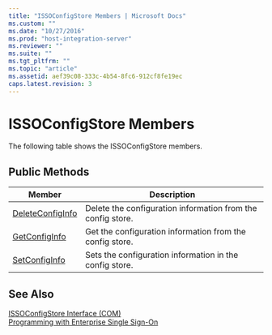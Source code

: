 ```yaml
---
title: "ISSOConfigStore Members | Microsoft Docs"
ms.custom: ""
ms.date: "10/27/2016"
ms.prod: "host-integration-server"
ms.reviewer: ""
ms.suite: ""
ms.tgt_pltfrm: ""
ms.topic: "article"
ms.assetid: aef39c08-333c-4b54-8fc6-912cf8fe19ec
caps.latest.revision: 3
---
```

# ISSOConfigStore Members
The following table shows the ISSOConfigStore members.  
  
## Public Methods  
  
|Member|Description|  
|------------|-----------------|  
|[DeleteConfigInfo](../esso/issoconfigstore-deleteconfiginfo.md)|Delete the configuration information from the config store.|  
|[GetConfigInfo](../esso/issoconfigstore-getconfiginfo.md)|Get the configuration information from the config store.|  
|[SetConfigInfo](../esso/issoconfigstore-setconfiginfo.md)|Sets the configuration information in the config store.|  
  
## See Also  
 [ISSOConfigStore Interface (COM)](../esso/issoconfigstore-interface-com.md)   
 [Programming with Enterprise Single Sign-On](../esso/programming-with-enterprise-single-sign-on.md)